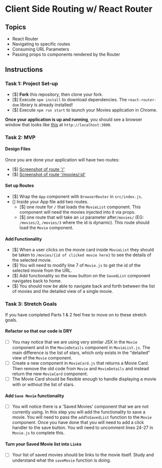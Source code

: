 # Client Side Routing w/ React Router

## Topics

* React Router
* Navigating to specific routes
* Consuming URL Parameters
* Passing props to components rendered by the Router

## Instructions

### Task 1: Project Set-up

* [$] **Fork** this repository, then clone your fork.
* [$] Execute `npm install` to download dependencies. The `react-router-dom` library is already installed!
* [$] Execute `npm run start` to launch your Movies application in Chrome.

**Once your application is up and running**, you should see a browser window that looks like [this](./design-files/design-1-starter.png) at `http://localhost:3000`.

### Task 2: MVP

#### Design Files

Once you are done your application will have two routes:

* [$] [Screenshot of route '/'](./design-files/design-2-routeA.png)
* [$] [Screenshot of route '/movies/:id'](./design-files/design-3-routeB.png)

#### Set up Routes

* [$] Wrap the `App` component with `BrowserRouter` in `src/index.js`.
* [] Inside your App file add two routes.
  * [$] one route for `/` that loads the `MovieList` component. This component will need the movies injected into it via props.
  * [$] one route that will take an `id` parameter after`/movies/` (EG: `/movies/2`, `/movies/3` where the id is dynamic). This route should load the `Movie` component.

#### Add Functionality

* [$] When a user clicks on the movie card inside `MovieList` they should be taken to `/movies/{id of clicked movie here}` to see the details of the selected movie.
* [$] You will need to modify line 7 of `Movie.js` to get the id of the selected movie from the URL.
* [$] Add functionality so the `Home` button on the `SavedList` component navigates back to home.
* [$] You should now be able to navigate back and forth between the list of movies and the detailed view of a single movie.

### Task 3: Stretch Goals

If you have completed Parts 1 & 2 feel free to move on to these stretch goals.

#### Refactor so that our code is DRY

* [ ] You may notice that we are using very similar JSX in the `Movie` component and in the `MovieDetails` component in `MovieList.js`. The main difference is the list of stars, which only exists in the "detailed" view of the `Movie` component.
* [ ] Create a new component in `MovieCard.js` that returns a Movie Card. Then remove the old code from `Movie` and `MovieDetails` and instead return the new `MovieCard` component.
* [ ] The Movie Card should be flexible enough to handle displaying a movie with or without the list of stars.

#### Add `Save Movie` functionality

* [ ] You will notice there is a 'Saved Movies' component that we are not currently using. In this step you will add the functionality to save a movie. You will need to pass the `addToSavedList` function to the `Movie` component. Once you have done that you will need to add a click handler to the save button. You will need to uncomment lines 24-27 in `Movie.js` to complete this.

#### Turn your Saved Movie list into `Link`s

* [ ] Your list of saved movies should be links to the movie itself. Study and understand what the `saveMovie` function is doing.
